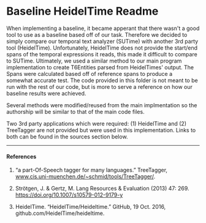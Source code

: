 # Baseline HeidelTime Readme

When implementing a baseline, it became apperant that there wasn't a good tool to use as a baseline based off of our task.  Therefore we decided to simply compare our temporal text analyzer (SUTime) with another 3rd party tool (HeidelTime).  Unfortunately, HeidelTime does not provide the start/end spans of the temporal expressions it reads, this made it difficult to compare to SUTime.  Ultimately, we used a similar method to our main program implementation to create T6Entities parsed from HeidelTimes' output.  The Spans were calculated based off of reference spans to produce a somewhat accurate test.  The code provided in this folder is not meant to be run with the rest of our code, but is more to serve a reference on how our baseline results were achieved.

Several methods were modified/reused from the main implmentation so the authorship will be similar to that of the main code files.

Two 3rd party applications which were required: (1) HeidelTime and (2) TreeTagger are not provided but were used in this implementation.  Links to both can be found in the sources section below.

---
#### References

1. “a part-Of-Speech tagger for many languages.” TreeTagger, www.cis.uni-muenchen.de/~schmid/tools/TreeTagger/.

2. Strötgen, J. & Gertz, M. Lang Resources & Evaluation (2013) 47: 269. https://doi.org/10.1007/s10579-012-9179-y

3. HeidelTime. “HeidelTime/Heideltime.” GitHub, 19 Oct. 2016, github.com/HeidelTime/heideltime.
